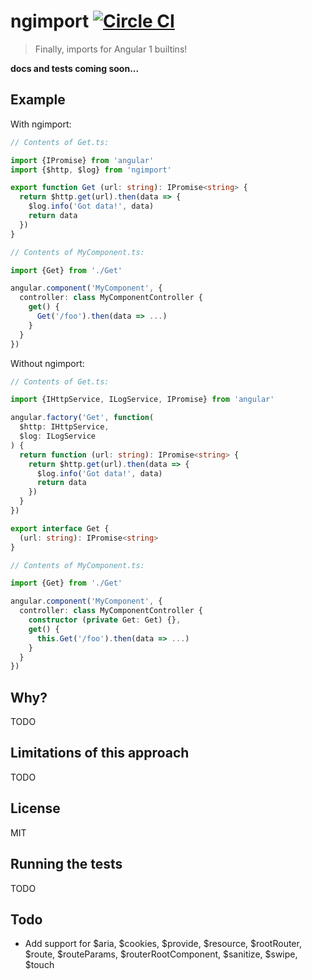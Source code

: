 # ngimport [![Circle CI](https://circleci.com/gh/bcherny/ngimport/tree/master.svg?style=svg)](https://circleci.com/gh/bcherny/ngimport/tree/master)

> Finally, imports for Angular 1 builtins!

**docs and tests coming soon...**

## Example

With ngimport:

```ts
// Contents of Get.ts:

import {IPromise} from 'angular'
import {$http, $log} from 'ngimport'

export function Get (url: string): IPromise<string> {
  return $http.get(url).then(data => {
    $log.info('Got data!', data)
    return data
  })
}

// Contents of MyComponent.ts:

import {Get} from './Get'

angular.component('MyComponent', {
  controller: class MyComponentController {
    get() {
      Get('/foo').then(data => ...)
    }
  }
})
```

Without ngimport:

```ts
// Contents of Get.ts:

import {IHttpService, ILogService, IPromise} from 'angular'

angular.factory('Get', function(
  $http: IHttpService,
  $log: ILogService
) {
  return function (url: string): IPromise<string> {
    return $http.get(url).then(data => {
      $log.info('Got data!', data)
      return data
    })
  }
})

export interface Get {
  (url: string): IPromise<string>
}

// Contents of MyComponent.ts:

import {Get} from './Get'

angular.component('MyComponent', {
  controller: class MyComponentController {
    constructor (private Get: Get) {},
    get() {
      this.Get('/foo').then(data => ...)
    }
  }
})
```

## Why?

TODO

## Limitations of this approach

TODO

## License

MIT

## Running the tests

TODO

## Todo

- Add support for $aria, $cookies, $provide, $resource, $rootRouter, $route, $routeParams, $routerRootComponent, $sanitize, $swipe, $touch